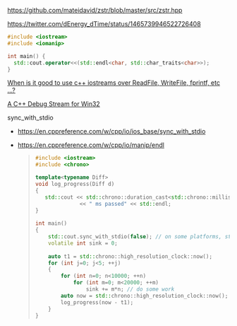 https://github.com/mateidavid/zstr/blob/master/src/zstr.hpp

https://twitter.com/dEnergy_dTime/status/1465739946522726408

```c++
#include <iostream>
#include <iomanip>

int main() {
  std::cout.operator<<(std::endl<char, std::char_traits<char>>);
}
```

[When is it good to use c++ iostreams over ReadFile, WriteFile, fprintf, etc ...?](https://stackoverflow.com/questions/2111593/when-is-it-good-to-use-c-iostreams-over-readfile-writefile-fprintf-etc)

[A C++ Debug Stream for Win32](https://marknelson.us/posts/2001/09/01/win32-debug-stream.html)

sync_with_stdio

- https://en.cppreference.com/w/cpp/io/ios_base/sync_with_stdio
- https://en.cppreference.com/w/cpp/io/manip/endl

  > ```cpp
  > #include <iostream>
  > #include <chrono>
  > 
  > template<typename Diff>
  > void log_progress(Diff d)
  > {
  >    std::cout << std::chrono::duration_cast<std::chrono::milliseconds>(d).count()
  >               << " ms passed" << std::endl;
  > }
  >  
  > int main()
  > {
  >     std::cout.sync_with_stdio(false); // on some platforms, stdout flushes on \n
  >     volatile int sink = 0;
  >  
  >     auto t1 = std::chrono::high_resolution_clock::now();
  >     for (int j=0; j<5; ++j)
  >     {
  >         for (int n=0; n<10000; ++n)
  >             for (int m=0; m<20000; ++m)
  >                 sink += m*n; // do some work
  >         auto now = std::chrono::high_resolution_clock::now();
  >         log_progress(now - t1);
  >     }
  > }
  > ```
